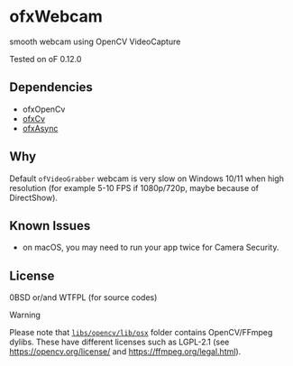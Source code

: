 # ofxWebcam

smooth webcam using OpenCV VideoCapture

Tested on oF 0.12.0

## Dependencies

- ofxOpenCv
- [ofxCv](https://github.com/kylemcdonald/ofxCv)
- [ofxAsync](https://github.com/funatsufumiya/ofxAsync)

## Why

Default `ofVideoGrabber` webcam is very slow on Windows 10/11 when high resolution (for example 5-10 FPS if 1080p/720p, maybe because of DirectShow).

## Known Issues

- on macOS, you may need to run your app twice for Camera Security.

## License

0BSD or/and WTFPL (for source codes)

> [!Warning]
> Please note that [`libs/opencv/lib/osx`](libs/opencv/lib/osx) folder contains OpenCV/FFmpeg dylibs. These have different licenses such as LGPL-2.1 (see https://opencv.org/license/ and https://ffmpeg.org/legal.html).